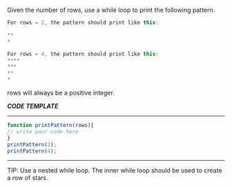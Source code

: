 Given the number of rows, use a while loop to print the following pattern. 

```js
For rows = 2, the pattern should print like this:

**
*
```
```js
For rows = 4, the pattern should print like this:
****
***
**
*
```
rows will always be a positive integer.


***CODE TEMPLATE***
**********************
```js
function printPattern(rows){
// write your code here
}
printPattern(2);
printPattern(4);
```
*********************
TIP: Use a nested while loop. The inner while loop should be used to create a row of stars.
